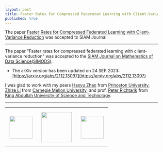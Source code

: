 ```yaml
---
layout: post
title: Faster Rates for Compressed Federated Learning with Client-Variance Reduction.
published: true
---
```


The paper [Faster Rates for Compressed Federated Learning with Client-Variance Reduction](https://arxiv.org/abs/2112.13097) was accepted to SIAM Journal.

---

The paper "Faster rates for compressed federated learning with client-variance reduction" was accepted to the [SIAM Journal on Mathematics of Data Science(SIMODS)](https://www.siam.org/publications/journals/siam-journal-on-mathematics-of-data-science-simods).

* The arXiv version has been updated on 24 SEP 2023: [https://arxiv.org/abs/2112.13097](https://arxiv.org/abs/2112.13097)

I was glad to work with my peers [Haoyu Zhao](https://hyzhao.me/) from [Princeton University](https://www.princeton.edu/), [Zhize Li](https://zhizeli.github.io/) from [Carnegie Mellon University](https://www.cmu.edu/), and prof. [Peter Richtarik](https://richtarik.org/) from [King Abdullah University of Science and Technology](https://cemse.kaust.edu.sa/).

---

<table style="text-align:center;">
<tr>
<td style="padding:15px;text-align:center;vertical-align:middle;"> <img height="75px" src="https://burlachenkok.github.io/materials/princeton-university-logo.svg"/> </td>
<td style="padding:15px;text-align:center;vertical-align:middle;"> <img height="100px" src="https://burlachenkok.github.io/materials/KAUST-logo.svg"/> </td> 
<td style="padding:15px;text-align:center;vertical-align:middle;"> <img height="75px" src="https://burlachenkok.github.io/materials/cmu-logo.svg"/> </td>
</tr>
</table>
